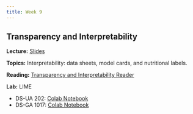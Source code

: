```yaml
---
title: Week 9
---
```


## Transparency and Interpretability


**Lecture:** [Slides](../../../assets/9_Transparency_In_Practice_2024.pdf)

**Topics:**  Interpretability: data sheets, model cards, and nutritional labels.

**Reading:** [Transparency and Interpretability Reader](../../../assets/transparency_reader_2024.pdf)

**Lab:** LIME

* DS-UA 202: [Colab Notebook](https://drive.google.com/file/d/1R2tDfMFuXBHEw7ptSqC9LxKle53RI1-K/view?usp=sharing)
* DS-GA 1017: [Colab Notebook](https://drive.google.com/file/d/1_NXvsVJgkN9t_CyWFdPbN2Rc-_Tl8X4y/view?usp=sharing)


